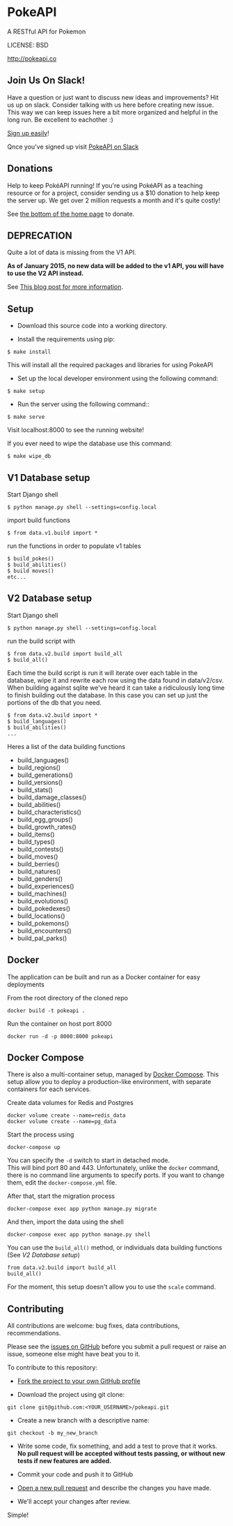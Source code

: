 # PokeAPI


A RESTful API for Pokemon


LICENSE: BSD

http://pokeapi.co

## Join Us On Slack!
Have a question or just want to discuss new ideas and improvements? Hit us up on slack. Consider talking with us here before creating new issue.
This way we can keep issues here a bit more organized and helpful in the long run. Be excellent to eachother :)

[Sign up easily](https://pokeapi-slack-invite.herokuapp.com/)!

Qnce you've signed up visit [PokeAPI on Slack](https://pokeapi.slack.com)

## Donations

Help to keep PokéAPI running! If you're using PokéAPI as a teaching resource or for a project, consider sending us a $10 donation to help keep the server up. We get over 2 million requests a month and it's quite costly!

See [the bottom of the home page](https://pokeapi.co) to donate.


## DEPRECATION

Quite a lot of data is missing from the V1 API.

**As of January 2015, no new data will be added to the v1 API, you will have to use the V2 API instead.**

See [This blog post for more information](http://phalt.co/if-you-have-data-they-will-consume-it).

## Setup

- Download this source code into a working directory.

- Install the requirements using pip:
```
$ make install
```
This will install all the required packages and libraries for using PokeAPI

- Set up the local developer environment using the following command:
```
$ make setup
```
- Run the server using the following command::
```
$ make serve
```
Visit localhost:8000 to see the running website!

If you ever need to wipe the database use this command:
```
$ make wipe_db
```

## V1 Database setup

Start Django shell
```
$ python manage.py shell --settings=config.local
```
import build functions
```
$ from data.v1.build import *
```
run the functions in order to populate v1 tables
```
$ build_pokes()
$ build_abilities()
$ build moves()
etc...
```


## V2 Database setup

Start Django shell
```
$ python manage.py shell --settings=config.local
```

run the build script with
```
$ from data.v2.build import build_all
$ build_all()
```
Each time the build script is run it will iterate over each table in the database, wipe it and rewrite each row using the data found in data/v2/csv.
When building against sqlite we've heard it can take a ridiculously long time to finish building out the database. In this case you can set up just the portions of the db that you need.
```
$ from data.v2.build import *
$ build_languages()
$ build_abilities()
...
```

Heres a list of the data building functions
- build_languages()
- build_regions()
- build_generations()
- build_versions()
- build_stats()
- build_damage_classes()
- build_abilities()
- build_characteristics()
- build_egg_groups()
- build_growth_rates()
- build_items()
- build_types()
- build_contests()
- build_moves()
- build_berries()
- build_natures()
- build_genders()
- build_experiences()
- build_machines()
- build_evolutions()
- build_pokedexes()
- build_locations()
- build_pokemons()
- build_encounters()
- build_pal_parks()


## Docker

The application can be built and run as a Docker container for easy deployments

From the root directory of the cloned repo
```
docker build -t pokeapi .
```

Run the container on host port 8000
```
docker run -d -p 8000:8000 pokeapi
```


## Docker Compose

There is also a multi-container setup, managed by [Docker Compose](https://docs.docker.com/compose/). This setup allow you to deploy a production-like environment, with separate containers for each services.

Create data volumes for Redis and Postgres
```
docker volume create --name=redis_data
docker volume create --name=pg_data
```

Start the process using
```
docker-compose up
```
You can specify the ```-d``` switch to start in detached mode.   
This will bind port 80 and 443. Unfortunately, unlike the ```docker``` command, there is no command line arguments to specify ports. If you want to change them, edit the ```docker-compose.yml``` file.

After that, start the migration process
```
docker-compose exec app python manage.py migrate
```

And then, import the data using the shell
```
docker-compose exec app python manage.py shell
```

You can use the ```build_all()``` method, or individuals data building functions (See _V2 Database setup_)
```
from data.v2.build import build_all
build_all()
```

For the moment, this setup doesn't allow you to use the ```scale``` command.

## Contributing

All contributions are welcome: bug fixes, data contributions, recommendations.

Please see the [issues on GitHub](https://github.com/PokeAPI/pokeapi/issues) before you submit a pull request or raise an issue, someone else might have beat you to it.

To contribute to this repository:

- [Fork the project to your own GitHub profile](https://help.github.com/articles/fork-a-repo/)

- Download the project using git clone:
```
git clone git@github.com:<YOUR_USERNAME>/pokeapi.git
```
- Create a new branch with a descriptive name:
```
git checkout -b my_new_branch
```
- Write some code, fix something, and add a test to prove that it works. **No pull request will be accepted without tests passing, or without new tests if new features are added.**

- Commit your code and push it to GitHub

- [Open a new pull request](https://help.github.com/articles/creating-a-pull-request/) and describe the changes you have made.

- We'll accept your changes after review.

Simple!
